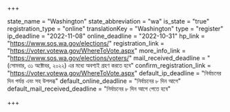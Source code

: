 +++

state_name = "Washington"
state_abbreviation = "wa"
is_state = "true"
registration_type = "online"
translationKey = "Washington"
type = "register"
ip_deadline = "2022-11-08"
online_deadline = "2022-10-31"
hp_link = "https://www.sos.wa.gov/elections/"
registration_link = "https://voter.votewa.gov/WhereToVote.aspx"
more_info_link = "https://www.sos.wa.gov/elections/voters/"
mail_received_deadline = "(সোমবার, ৩১ অক্টোবর, ২০২২) এর মধ্যে অবশ্যই গ্রহণ করতে হবে"
confirm_registration_link = "https://voter.votewa.gov/WhereToVote.aspx"
default_ip_deadline = "নির্বাচনের দিন পর্যন্ত এবং সহ উপলব্ধ"
default_online_deadline = "নির্বাচনের ৮ দিন আগে"
default_mail_received_deadline = "নির্বাচনের ৮ দিন আগে পেতে হবে"

+++